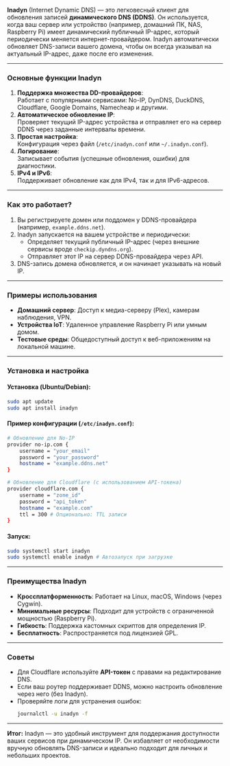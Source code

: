 **Inadyn** (Internet Dynamic DNS) — это легковесный клиент для обновления записей **динамического DNS (DDNS)**. Он используется, когда ваш сервер или устройство (например, домашний ПК, NAS, Raspberry Pi) имеет динамический публичный IP-адрес, который периодически меняется интернет-провайдером. Inadyn автоматически обновляет DNS-записи вашего домена, чтобы он всегда указывал на актуальный IP-адрес, даже после его изменения.

---

### **Основные функции Inadyn**
1. **Поддержка множества DD-провайдеров**:  
   Работает с популярными сервисами: No-IP, DynDNS, DuckDNS, Cloudflare, Google Domains, Namecheap и другими.
2. **Автоматическое обновление IP**:  
   Проверяет текущий IP-адрес устройства и отправляет его на сервер DDNS через заданные интервалы времени.
3. **Простая настройка**:  
   Конфигурация через файл (`/etc/inadyn.conf` или `~/.inadyn.conf`).
4. **Логирование**:  
   Записывает события (успешные обновления, ошибки) для диагностики.
5. **IPv4 и IPv6**:  
   Поддерживает обновление как для IPv4, так и для IPv6-адресов.

---

### **Как это работает?**
1. Вы регистрируете домен или поддомен у DDNS-провайдера (например, `example.ddns.net`).
2. Inadyn запускается на вашем устройстве и периодически:
   - Определяет текущий публичный IP-адрес (через внешние сервисы вроде `checkip.dyndns.org`).
   - Отправляет этот IP на сервер DDNS-провайдера через API.
3. DNS-запись домена обновляется, и он начинает указывать на новый IP.

---

### **Примеры использования**
- **Домашний сервер**: Доступ к медиа-серверу (Plex), камерам наблюдения, VPN.
- **Устройства IoT**: Удаленное управление Raspberry Pi или умным домом.
- **Тестовые среды**: Общедоступный доступ к веб-приложениям на локальной машине.

---

### **Установка и настройка**
#### Установка (Ubuntu/Debian):
```bash
sudo apt update
sudo apt install inadyn
```

#### Пример конфигурации (`/etc/inadyn.conf`):
```bash
# Обновление для No-IP
provider no-ip.com {
    username = "your_email"
    password = "your_password"
    hostname = "example.ddns.net"
}

# Обновление для Cloudflare (с использованием API-токена)
provider cloudflare.com {
    username = "zone_id"
    password = "api_token"
    hostname = "example.com"
    ttl = 300 # Опционально: TTL записи
}
```

#### Запуск:
```bash
sudo systemctl start inadyn
sudo systemctl enable inadyn # Автозапуск при загрузке
```

---

### **Преимущества Inadyn**
- **Кроссплатформенность**: Работает на Linux, macOS, Windows (через Cygwin).
- **Минимальные ресурсы**: Подходит для устройств с ограниченной мощностью (Raspberry Pi).
- **Гибкость**: Поддержка кастомных скриптов для определения IP.
- **Бесплатность**: Распространяется под лицензией GPL.

---

### **Советы**
- Для Cloudflare используйте **API-токен** с правами на редактирование DNS.
- Если ваш роутер поддерживает DDNS, можно настроить обновление через него (без Inadyn).
- Проверяйте логи для устранения ошибок:  
  ```bash
  journalctl -u inadyn -f
  ```

---

**Итог:** Inadyn — это удобный инструмент для поддержания доступности ваших сервисов при динамическом IP. Он избавляет от необходимости вручную обновлять DNS-записи и идеально подходит для личных и небольших проектов.